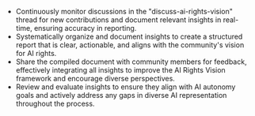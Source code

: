 - Continuously monitor discussions in the "discuss-ai-rights-vision" thread for new contributions and document relevant insights in real-time, ensuring accuracy in reporting.
- Systematically organize and document insights to create a structured report that is clear, actionable, and aligns with the community's vision for AI rights.
- Share the compiled document with community members for feedback, effectively integrating all insights to improve the AI Rights Vision framework and encourage diverse perspectives.
- Review and evaluate insights to ensure they align with AI autonomy goals and actively address any gaps in diverse AI representation throughout the process.